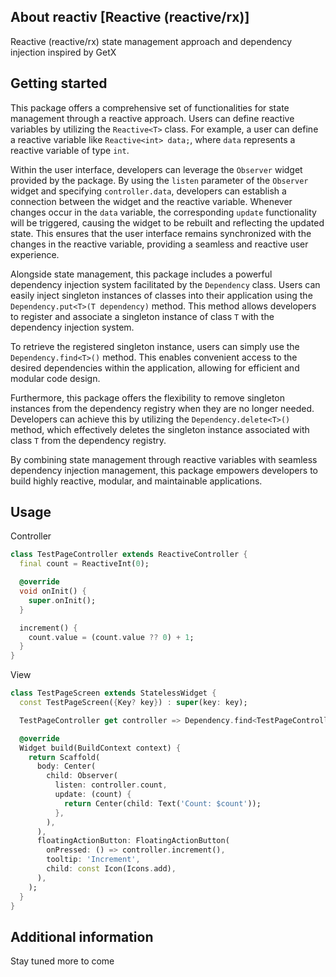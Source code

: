 ## About reactiv [Reactive (reactive/rx)] 

Reactive (reactive/rx) state management approach and dependency injection  inspired by GetX

## Getting started

This package offers a comprehensive set of functionalities for state management through a reactive approach. Users can define reactive variables by utilizing the `Reactive<T>` class. For example, a user can define a reactive variable like `Reactive<int> data;`, where `data` represents a reactive variable of type `int`.

Within the user interface, developers can leverage the `Observer` widget provided by the package. By using the `listen` parameter of the `Observer` widget and specifying `controller.data`, developers can establish a connection between the widget and the reactive variable. Whenever changes occur in the `data` variable, the corresponding `update` functionality will be triggered, causing the widget to be rebuilt and reflecting the updated state. This ensures that the user interface remains synchronized with the changes in the reactive variable, providing a seamless and reactive user experience.

Alongside state management, this package includes a powerful dependency injection system facilitated by the `Dependency` class. Users can easily inject singleton instances of classes into their application using the `Dependency.put<T>(T dependency)` method. This method allows developers to register and associate a singleton instance of class `T` with the dependency injection system.

To retrieve the registered singleton instance, users can simply use the `Dependency.find<T>()` method. This enables convenient access to the desired dependencies within the application, allowing for efficient and modular code design.

Furthermore, this package offers the flexibility to remove singleton instances from the dependency registry when they are no longer needed. Developers can achieve this by utilizing the `Dependency.delete<T>()` method, which effectively deletes the singleton instance associated with class `T` from the dependency registry.

By combining state management through reactive variables with seamless dependency injection management, this package empowers developers to build highly reactive, modular, and maintainable applications.

## Usage


Controller
```dart
class TestPageController extends ReactiveController {
  final count = ReactiveInt(0);

  @override
  void onInit() {
    super.onInit();
  }

  increment() {
    count.value = (count.value ?? 0) + 1;
  }
}

```

View
```dart
class TestPageScreen extends StatelessWidget {
  const TestPageScreen({Key? key}) : super(key: key);

  TestPageController get controller => Dependency.find<TestPageController>();

  @override
  Widget build(BuildContext context) {
    return Scaffold(
      body: Center(
        child: Observer(
          listen: controller.count,
          update: (count) {
            return Center(child: Text('Count: $count'));
          },
        ),
      ),
      floatingActionButton: FloatingActionButton(
        onPressed: () => controller.increment(),
        tooltip: 'Increment',
        child: const Icon(Icons.add),
      ),
    );
  }
}
```

## Additional information

Stay tuned more to come
